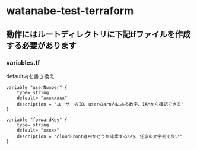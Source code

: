 # watanabe-test-terraform

## 動作にはルートディレクトリに下記tfファイルを作成する必要があります

### variables.tf  
default内を書き換え

```
variable "userNumber" {
    type= string
    default= "xxxxxxxx"
    description = "ユーザーのID、userのarn内にある数字、IAMから確認できる"
}

variable "forwardKey" {
    type= string
    default= "xxxxx"
    description = "cloudFront経由かどうか確認するKey、任意の文字列で良い"   
}
```
